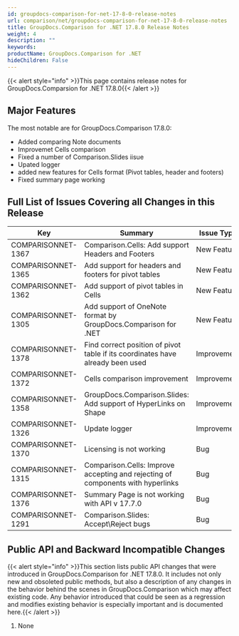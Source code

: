 ```yaml
---
id: groupdocs-comparison-for-net-17-8-0-release-notes
url: comparison/net/groupdocs-comparison-for-net-17-8-0-release-notes
title: GroupDocs.Comparison for .NET 17.8.0 Release Notes
weight: 4
description: ""
keywords: 
productName: GroupDocs.Comparison for .NET
hideChildren: False
---
```

{{< alert style="info" >}}This page contains release notes for GroupDocs.Comparsion for .NET 17.8.0{{< /alert >}}

## Major Features

The most notable are for GroupDocs.Comparison 17.8.0:

*   Added comparing Note documents
*   Improvemet Cells comparison
*   Fixed a number of Comparison.Slides iisue
*   Upated logger
*   added new features for Cells format (Pivot tables, header and footers)
*   Fixed summary page working

## Full List of Issues Covering all Changes in this Release

| Key | Summary | Issue Type |
| --- | --- | --- |
| COMPARISONNET-1367 | Comparison.Cells: Add support Headers and Footers | New Feature |
| COMPARISONNET-1365 | Add support for headers and footers for pivot tables | New Feature |
| COMPARISONNET-1362 | Add support of pivot tables in Cells | New Feature |
| COMPARISONNET-1305 | Add support of OneNote format by GroupDocs.Comparison for .NET | New Feature |
| COMPARISONNET-1378 | Find correct position of pivot table if its coordinates have already been used | Improvement |
| COMPARISONNET-1372 | Cells comparison improvement | Improvement |
| COMPARISONNET-1358 | GroupDocs.Comparison.Slides: Add support of HyperLinks on Shape | Improvement |
| COMPARISONNET-1326 | Update logger | Improvement |
| COMPARISONNET-1370 | Licensing is not working | Bug |
| COMPARISONNET-1315 | Comparison.Cells: Improve accepting and rejecting of components with hyperlinks | Bug |
| COMPARISONNET-1376 | Summary Page is not working with API v 17.7.0 | Bug |
| COMPARISONNET-1291 | Comparison.Slides: Accept\\Reject bugs | Bug |

## Public API and Backward Incompatible Changes

{{< alert style="info" >}}This section lists public API changes that were introduced in GroupDocs.Comparison for .NET 17.8.0. It includes not only new and obsoleted public methods, but also a description of any changes in the behavior behind the scenes in GroupDocs.Comparison which may affect existing code. Any behavior introduced that could be seen as a regression and modifies existing behavior is especially important and is documented here.{{< /alert >}}

  

1.  None
